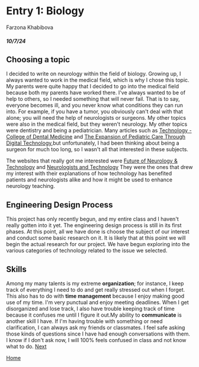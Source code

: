 # Entry 1: Biology 
Farzona Khabibova 
##### 10/7/24

## Choosing a topic  
I decided to write on neurology within the field of biology. Growing up, I always wanted to work in the medical field, which is why I chose this topic. My parents were quite happy that I decided to go into the medical field because both my parents have worked there. I've always wanted to be of help to others, so I needed something that will never fail. That is to say, everyone becomes ill, and you never know what conditions they can run into. For example, if you have a tumor, you obviously can't deal with that alone; you will need the help of neurologists or surgeons. My other topics were also in the medical field, but they weren't neurology. My other topics were dentistry and being a pediatrician. Many articles such as [Technology - College of Dental Medicine](https://www.dental.columbia.edu/research/research-centers/center-precision-dental-medicine/technology) and [The Expansion of Pediatric Care Through Digital Technology](https://www.ncbi.nlm.nih.gov/pmc/articles/PMC8487230/),but unfortunately, I had been thinking about being a surgeon for much too long, so I wasn't all that interested in these subjects.

The websites that really got me interested were [Future of Neurology & Technology](https://www.neurology.org/doi/10.1212/WNL.0000000000012413) and [Neurologists and Technology](https://www.ncbi.nlm.nih.gov/pmc/articles/PMC5765950/) They were the ones that drew my interest with their explanations of how technology has benefited patients and neurologists alike and how it might be used to enhance neurology teaching.

## Engineering Design Process
This project has only recently begun, and my entire class and I haven't really gotten into it yet. The engineering design process is still in its first phases. At this point, all we have done is choose the subject of our interest and conduct some basic research on it. It is likely that at this point we will begin the actual research for our project. We have begun exploring into the various categories of technology related to the issue we selected.  
## Skills 
Among my many talents is my extreme **organization**; for instance, I keep track of everything I need to do and get really stressed out when I forget. This also has to do with **time management** because I enjoy making good use of my time. I'm very punctual and enjoy meeting deadlines. When I get disorganized and lose track, I also have trouble keeping track of time because it confuses me until I figure it out.My ability to **communicate** is another skill I have. If I'm having trouble with something or need clarification, I can always ask my friends or classmates. I feel safe asking those kinds of questions since I have had enough conversations with them. I know if I don't ask now, I will 100% feels confused in class and not know what to do.
[Next](entry02.md)

[Home](../README.md)
